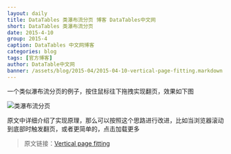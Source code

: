 ```yaml
---
layout: daily
title: DataTables 类瀑布流分页 博客 DataTables中文网
short: DataTables 类瀑布流分页
date: 2015-4-10
group: 2015-4
caption: DataTables 中文网博客
categories: blog
tags: [官方博客]
author: DataTable中文网
banner: /assets/blog/2015-04/2015-04-10-vertical-page-fitting.markdown.png
---
```


一个类似瀑布流分页的例子，按住鼠标往下拖拽实现翻页，效果如下图
<!--more-->

![类瀑布流分页]({{page.banner}})

原文中详细介绍了实现原理，那么可以按照这个思路进行改进，比如当浏览器滚动到底部时触发翻页，或者更简单的，点击加载更多

> 原文链接：[Vertical page fitting](https://datatables.net/blog/2015-04-10)
